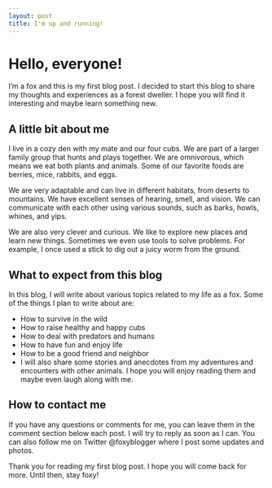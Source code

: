 ```yaml
---
layout: post
title: I'm up and running!
---
```


# Hello, everyone!

I’m a fox and this is my first blog post. I decided to start this blog to share my thoughts and experiences as a forest dweller. I hope you will find it interesting and maybe learn something new.

## A little bit about me

I live in a cozy den with my mate and our four cubs. We are part of a larger family group that hunts and plays together. We are omnivorous, which means we eat both plants and animals. Some of our favorite foods are berries, mice, rabbits, and eggs.

We are very adaptable and can live in different habitats, from deserts to mountains. We have excellent senses of hearing, smell, and vision. We can communicate with each other using various sounds, such as barks, howls, whines, and yips.

We are also very clever and curious. We like to explore new places and learn new things. Sometimes we even use tools to solve problems. For example, I once used a stick to dig out a juicy worm from the ground.

## What to expect from this blog
In this blog, I will write about various topics related to my life as a fox. Some of the things I plan to write about are:

- How to survive in the wild
- How to raise healthy and happy cubs
- How to deal with predators and humans
- How to have fun and enjoy life
- How to be a good friend and neighbor
- I will also share some stories and anecdotes from my adventures and encounters with other animals. I hope you will enjoy reading them and maybe even laugh along with me.

## How to contact me
If you have any questions or comments for me, you can leave them in the comment section below each post. I will try to reply as soon as I can. You can also follow me on Twitter @foxyblogger where I post some updates and photos.

Thank you for reading my first blog post. I hope you will come back for more. Until then, stay foxy! 
